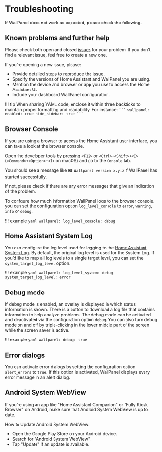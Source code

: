 # Troubleshooting

If WallPanel does not work as expected, please check the following.

## Known problems and further help
Please check both open and closed [issues](https://github.com/j-a-n/lovelace-wallpanel/issues) for your problem.
If you don’t find a relevant issue, feel free to create a new one.

If you're opening a new issue, please:

- Provide detailed steps to reproduce the issue.
- Specify the versions of Home Assistant and WallPanel you are using.
- Mention the device and browser or app you use to access the Home Assistant UI.
- Include your dashboard WallPanel configuration.

!!! tip
    When sharing YAML code, enclose it within three backticks to maintain proper formatting and readability. For instance:
    ````
    ```
    wallpanel:
        enabled: true
        hide_sidebar: true
    ```
    ````

## Browser Console
If you are using a browser to access the Home Assistant user interface, you can take a look at the browser console.

Open the developer tools by pressing `<F12>` or `<Ctrl>+<Shift>+<I>` (`<Command>+<Option>+<I>` on macOS) and go to the `Console` tab.

You should see a message like `🖼️ Wallpanel version x.y.z` if WallPanel has started successfully.

If not, please check if there are any error messages that give an indication of the problem.

To confgure how much information WallPanel logs to the browser console, you can set the configuration option `log_level_console` to `error`, `warning`, `info` or `debug`.

!!! example
    ```yaml
    wallpanel:
      log_level_console: debug
    ```

## Home Assistant System Log
You can configure the log level used for logging to the [Home Assistant System Log](https://www.home-assistant.io/integrations/system_log/).
By default, the original log level is used for the System Log.
If you’d like to map all log levels to a single target level, you can set the `system_target_log_level` option.

!!! example
    ```yaml
    wallpanel:
      log_level_system: debug
      system_target_log_level: error
    ```


## Debug mode
If debug mode is enabled, an overlay is displayed in which status information is shown.
There is a button to download a log file that contains information to help analyze problems.
The debug mode can be activated and deactivated via the configuration option `debug`.
You can also turn debug mode on and off by triple-clicking in the lower middle part of the screen while the screen saver is active.

!!! example
    ```yaml
    wallpanel:
      debug: true
    ```

## Error dialogs
You can activate error dialogs by setting the configuration option `alert_errors` to `true`.
If this option is activated, WallPanel displays every error message in an alert dialog.


## Android System WebView
If you're using an app like "Home Assistant Companion" or "Fully Kiosk Browser" on Android, make sure that Android System WebView is up to date.

How to Update Android System WebView:

- Open the Google Play Store on your Android device.
- Search for "Android System WebView".
- Tap "Update" if an update is available.
